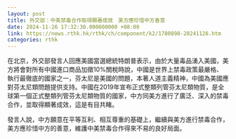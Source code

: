 ```yaml
---
layout: post
title: 外交部：中美禁毒合作取得顯著成效　美方應珍惜中方善意
date: 2024-11-26 17:32:30.000000000 +08:00
link: https://news.rthk.hk/rthk/ch/component/k2/1780898-20241126.htm
categories: rthk
---
```


在北京，外交部發言人回應美國當選總統特朗普表示，由於大量毒品湧入美國，美方將會對所有中國進口商品加徵10%關稅時說，中國是世界上禁毒政策最嚴格、執行最徹底的國家之一，芬太尼是美國的問題，本著人道主義精神，中國為美國應對芬太尼類問題提供支持。中國在2019年宣布正式整類列管芬太尼類物質，是全球第一個正式整類列管芬太尼類物質的國家，中方同美方進行了廣泛、深入的禁毒合作，並取得顯著成效，這是有目共睹。

發言人說，中方願意在平等互利、相互尊重的基礎上，繼續與美方進行禁毒合作，美方應珍惜中方的善意，維護中美禁毒合作得來不易的良好局面。
